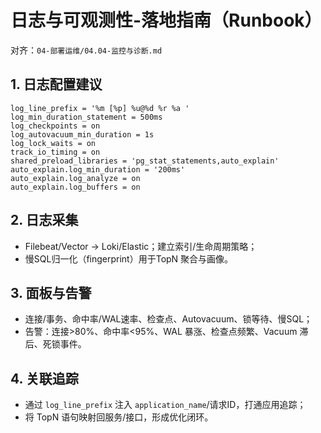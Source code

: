 # 日志与可观测性-落地指南（Runbook）

对齐：`04-部署运维/04.04-监控与诊断.md`

## 1. 日志配置建议

```text
log_line_prefix = '%m [%p] %u@%d %r %a '
log_min_duration_statement = 500ms
log_checkpoints = on
log_autovacuum_min_duration = 1s
log_lock_waits = on
track_io_timing = on
shared_preload_libraries = 'pg_stat_statements,auto_explain'
auto_explain.log_min_duration = '200ms'
auto_explain.log_analyze = on
auto_explain.log_buffers = on
```

## 2. 日志采集

- Filebeat/Vector → Loki/Elastic；建立索引/生命周期策略；
- 慢SQL归一化（fingerprint）用于TopN 聚合与画像。

## 3. 面板与告警

- 连接/事务、命中率/WAL速率、检查点、Autovacuum、锁等待、慢SQL；
- 告警：连接>80%、命中率<95%、WAL 暴涨、检查点频繁、Vacuum 滞后、死锁事件。

## 4. 关联追踪

- 通过 `log_line_prefix` 注入 `application_name`/请求ID，打通应用追踪；
- 将 TopN 语句映射回服务/接口，形成优化闭环。
